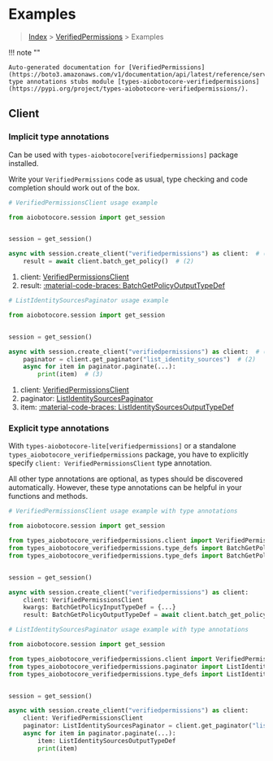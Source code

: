 # Examples

> [Index](../README.md) > [VerifiedPermissions](./README.md) > Examples

!!! note ""

    Auto-generated documentation for [VerifiedPermissions](https://boto3.amazonaws.com/v1/documentation/api/latest/reference/services/verifiedpermissions.html#verifiedpermissions)
    type annotations stubs module [types-aiobotocore-verifiedpermissions](https://pypi.org/project/types-aiobotocore-verifiedpermissions/).

## Client

### Implicit type annotations

Can be used with `types-aiobotocore[verifiedpermissions]` package installed.

Write your `VerifiedPermissions` code as usual,
type checking and code completion should work out of the box.



```python
# VerifiedPermissionsClient usage example

from aiobotocore.session import get_session


session = get_session()

async with session.create_client("verifiedpermissions") as client:  # (1)
    result = await client.batch_get_policy()  # (2)
```

1. client: [VerifiedPermissionsClient](./client.md)
2. result: [:material-code-braces: BatchGetPolicyOutputTypeDef](./type_defs.md#batchgetpolicyoutputtypedef) 



```python
# ListIdentitySourcesPaginator usage example

from aiobotocore.session import get_session


session = get_session()

async with session.create_client("verifiedpermissions") as client:  # (1)
    paginator = client.get_paginator("list_identity_sources")  # (2)
    async for item in paginator.paginate(...):
        print(item)  # (3)
```

1. client: [VerifiedPermissionsClient](./client.md)
2. paginator: [ListIdentitySourcesPaginator](./paginators.md#listidentitysourcespaginator)
3. item: [:material-code-braces: ListIdentitySourcesOutputTypeDef](./type_defs.md#listidentitysourcesoutputtypedef) 




### Explicit type annotations

With `types-aiobotocore-lite[verifiedpermissions]`
or a standalone `types_aiobotocore_verifiedpermissions` package, you have to explicitly specify
`client: VerifiedPermissionsClient` type annotation.

All other type annotations are optional, as types should be discovered automatically.
However, these type annotations can be helpful in your functions and methods.


```python
# VerifiedPermissionsClient usage example with type annotations

from aiobotocore.session import get_session

from types_aiobotocore_verifiedpermissions.client import VerifiedPermissionsClient
from types_aiobotocore_verifiedpermissions.type_defs import BatchGetPolicyOutputTypeDef
from types_aiobotocore_verifiedpermissions.type_defs import BatchGetPolicyInputTypeDef


session = get_session()

async with session.create_client("verifiedpermissions") as client:
    client: VerifiedPermissionsClient
    kwargs: BatchGetPolicyInputTypeDef = {...}
    result: BatchGetPolicyOutputTypeDef = await client.batch_get_policy(**kwargs)
```



```python
# ListIdentitySourcesPaginator usage example with type annotations

from aiobotocore.session import get_session

from types_aiobotocore_verifiedpermissions.client import VerifiedPermissionsClient
from types_aiobotocore_verifiedpermissions.paginator import ListIdentitySourcesPaginator
from types_aiobotocore_verifiedpermissions.type_defs import ListIdentitySourcesOutputTypeDef


session = get_session()

async with session.create_client("verifiedpermissions") as client:
    client: VerifiedPermissionsClient
    paginator: ListIdentitySourcesPaginator = client.get_paginator("list_identity_sources")
    async for item in paginator.paginate(...):
        item: ListIdentitySourcesOutputTypeDef
        print(item)
```


